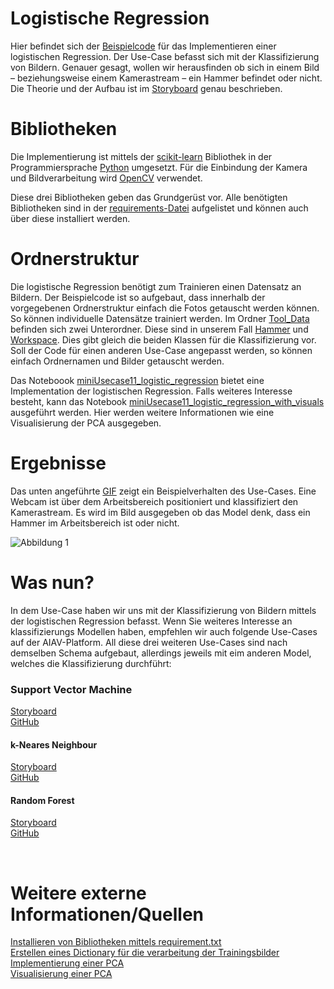 # Logistische Regression

Hier befindet sich der [Beispielcode](./miniUsecase11_logistic_regression.ipynb) für das Implementieren einer logistischen Regression. Der Use-Case befasst sich mit der Klassifizierung von Bildern. Genauer gesagt, wollen wir herausfinden ob sich in einem Bild – beziehungsweise einem Kamerastream – ein Hammer befindet oder nicht. Die Theorie und der Aufbau ist im [Storyboard](11_Storyboard_logistic_regression.pdf) genau beschrieben. 

# Bibliotheken
Die Implementierung ist mittels der [scikit-learn](https://scikit-learn.org/stable/modules/generated/sklearn.linear_model.LogisticRegression.html) Bibliothek in der Programmiersprache [Python](https://docs.python.org/3/) umgesetzt. Für die Einbindung der Kamera und Bildverarbeitung wird [OpenCV](https://opencv.org/) verwendet. 

Diese drei Bibliotheken geben das Grundgerüst vor. Alle benötigten Bibliotheken sind in der [requirements-Datei](./requirements.txt) aufgelistet und können auch über diese installiert werden. 

# Ordnerstruktur
Die logistische Regression benötigt zum Trainieren einen Datensatz an Bildern. Der Beispielcode ist so aufgebaut, dass innerhalb der vorgegebenen Ordnerstruktur einfach die Fotos getauscht werden können. So können individuelle Datensätze trainiert werden. Im Ordner [Tool_Data](./Tool_Data) befinden sich zwei Unterordner. Diese sind in unserem Fall [Hammer](./Tool_Data/Hammer) und [Workspace](./Tool_Data/Workspace). Dies gibt gleich die beiden Klassen für die Klassifizierung vor. Soll der Code für einen anderen Use-Case angepasst werden, so können einfach Ordnernamen und Bilder getauscht werden. 

Das Noteboook [miniUsecase11_logistic_regression](miniUsecase11_logistic_regression.ipynb) bietet eine Implementation der logistischen Regression. Falls weiteres Interesse besteht, kann das Notebook [miniUsecase11_logistic_regression_with_visuals](miniUsecase11_logistic_regression_with_visuals.ipynb) ausgeführt werden. Hier werden weitere Informationen wie eine Visualisierung der PCA ausgegeben. 


# Ergebnisse
Das unten angeführte [GIF](./demo/webcam_demo.gif) zeigt ein Beispielverhalten des Use-Cases. Eine Webcam ist über dem Arbeitsbereich positioniert und klassifiziert den Kamerastream. Es wird im Bild ausgegeben ob das Model denk, dass ein Hammer im Arbeitsbereich ist oder nicht. 

![Abbildung 1](demo/webcam_demo.gif)

# Was nun?
In dem Use-Case haben wir uns mit der Klassifizierung von Bildern mittels der logistischen Regression befasst. Wenn Sie weiteres Interesse an klassifizierungs Modellen haben, empfehlen wir auch folgende Use-Cases auf der AIAV-Platform. All diese drei weiteren Use-Cases sind nach demselben Schema aufgebaut, allerdings jeweils mit eim anderen Model, welches die Klassifizierung durchführt: 

### Support Vector Machine </br>
[Storyboard](http://www.aiav.technikum-wien.at/) </br>
[GitHub](https://github.com/TW-Robotics/AIAV/tree/devel_abdank/Support_Vector_Machine_fuer_Bildklassifizierung) </br>
#### k-Neares Neighbour </br>
[Storyboard](http://www.aiav.technikum-wien.at/) </br>
[GitHub](https://github.com/TW-Robotics/AIAV/tree/devel_abdank/kNearest_Neighbor_fuer_Bildklassifizierung) </br>
#### Random Forest </br>
[Storyboard](http://www.aiav.technikum-wien.at/) </br>
[GitHub](https://github.com/TW-Robotics/AIAV/tree/devel_abdank/Random_Forest_fuer_Bildklassifizierung)

<br>

# Weitere externe Informationen/Quellen
[Installieren von Bibliotheken mittels requirement.txt](https://note.nkmk.me/en/python-pip-install-requirements/) <br>
[Erstellen eines Dictionary für die verarbeitung der Trainingsbilder](https://kapernikov.com/tutorial-image-classification-with-scikit-learn/)<br>
[Implementierung einer PCA](https://medium.com/@sebastiannorena/pca-principal-components-analysis-applied-to-images-of-faces-d2fc2c083371)<br>
[Visualisierung einer PCA](https://jakevdp.github.io/PythonDataScienceHandbook/05.02-introducing-scikit-learn.html)
